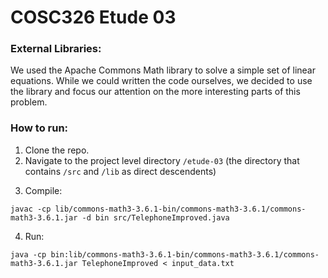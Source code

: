 # COSC326 Etude 03

### External Libraries:
We used the Apache Commons Math library to solve a simple set of linear equations. While we could written the code ourselves, we decided to use the library and focus our attention on the more interesting parts of this problem.

### How to run:
1. Clone the repo.  
2. Navigate to the project level directory `/etude-03` (the directory that contains `/src` and `/lib` as direct descendents)
<!-- Key: unix | windows
```
python3 -m venv venv | python -m venv C:\path\to\new\virtual\environment
source venv/bin/activate | C:\> <venv>\Scripts\activate.bat
pip install -r requirements.txt
python random-points.py {n-points} > input.txt
python etude-03.py < input.txt
``` -->

3. Compile: 
```
javac -cp lib/commons-math3-3.6.1-bin/commons-math3-3.6.1/commons-math3-3.6.1.jar -d bin src/TelephoneImproved.java
```
4. Run:
```
java -cp bin:lib/commons-math3-3.6.1-bin/commons-math3-3.6.1/commons-math3-3.6.1.jar TelephoneImproved < input_data.txt 
 ```
